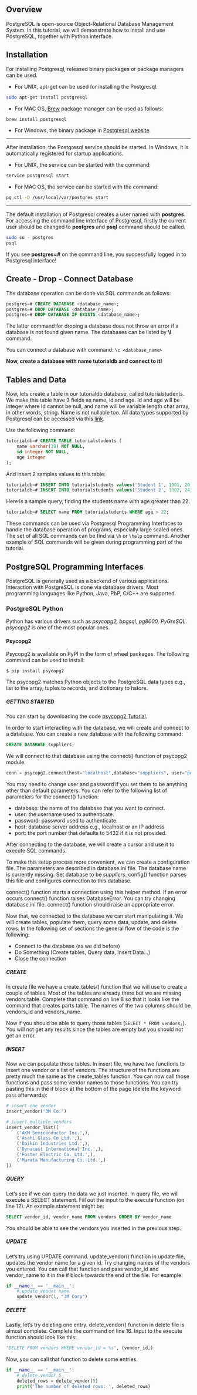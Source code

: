 ## Overview

PostgreSQL is open-source Object-Relational Database Management System. In this tutorial, we will demonstrate how to install and use PostgreSQL, together with Python interface. 

## Installation

For installing Postgresql, released binary packages or package managers can be used. 

* For UNIX, apt-get can be used for installing the Postgresql.

```bash
sudo apt-get install postgresql
```

* For MAC OS, [Brew](https://brew.sh/) package manager can be used as follows:

```bash
brew install postgresql
```

* For Windows, the binary package in [Postgresql website](https://www.postgresql.org/download/windows/).

---

After installation, the Postgresql service should be started. In Windows, it is automatically registered for startup applications. 

* For UNIX, the service can be started with the command:

```bash
service postgresql start
```

* For MAC OS, the service can be started with the command:

```bash
pg_ctl -D /usr/local/var/postgres start
```

***

The default installation of Postgresql creates a user named with **postgres**. For accessing the command line interface of Postgresql, firstly the current user should be changed to **postgres** and **psql** command should be called. 

```bash
sudo su - postgres
psql
```

If you see **postgres=#** on the command line, you successfully logged in to Postgresql interface! 


## Create - Drop - Connect Database 

The database operation can be done via SQL commands as follows:

```sql
postgres=# CREATE DATABASE <database_name>;
postgres=# DROP DATABASE <database_name>;
postgres=# DROP DATABASE IF EXISTS <database_name>;
```

The latter command for droping a database does not throw an error if a database is not found given name. The databases can be listed by **\l** command. 

You can connect a database with command: `\c <database_name>`

**Now, create a database with name tutorialdb and connect to it!** 

## Tables and Data 

Now, lets create a table in our tutorialdb database, called tutorialstudents. We make this table have 3 fields as name, id and age. Id and age will be integer where Id cannot be null, and name will be variable length char array, in other words, string. Name is not nullable too. All data types supported by Postgresql can be accessed via this [link](https://www.postgresql.org/docs/9.2/static/datatype.html).

Use the following command: 
```sql
tutorialdb=# CREATE TABLE tutorialstudents (
	name varchar(30) NOT NULL,
    id integer NOT NULL,
    age integer
);
```

And insert 2 samples values to this table: 
```sql 
tutorialdb=# INSERT INTO tutorialstudents values('Student 1', 1001, 20);
tutorialdb=# INSERT INTO tutorialstudents values('Student 2', 1002, 24);
```

Here is a sample query, finding the students name with age greater than 22. 
```sql
tutorialdb=# SELECT name FROM tutorialstudents WHERE age > 22;
```

These commands can be used via Postgresql Programming Interfaces to handle the database operation of programs, especially large scaled ones. The set of all SQL commands can be find via `\h` or `\help` command. Another example of SQL commands will be given during programming part of the tutorial. 



## PostgreSQL Programming Interfaces
PostgreSQL is generally used as a backend of various applications. Interaction with PostgreSQL is done via database drivers. Most programming languages like Python, Java, PhP, C/C++ are supported.

   ### PostgreSQL Python
Python has various drivers such as *psycopg2, bpgsql, pg8000, PyGreSQL. psycopg2* is one of the most popular ones.

#### Psycopg2
Psycopg2 is available on PyPI in the form of wheel packages. The following command can be used to install:

	$ pip install psycopg2

The psycopg2 matches Python objects to the PostgreSQL data types e.g., list to the array, tuples to records, and dictionary to hstore.

##### GETTING STARTED

You can start by downloading the code [psycopg2 Tutorial](https://github.com/ogzincdlp/psycopg2Tutorial).

In order to start interacting with the database, we will create and connect to a database. You can create a new database with the following command:

```sql 
CREATE DATABASE suppliers;
```


We will connect to that database using the connect() function of psycopg2 module.
```python
conn = psycopg2.connect(host="localhost",database="suppliers", user="postgres", password="postgres")
```

	
You may need to change user and password if you set them to be anything other than default parameters. You can refer to the following list of parameters for the connect() function:

- database: the name of the database that you want to connect.
- user: the username used to authenticate.
- password: password used to authenticate.
- host: database server address e.g., localhost or an IP address
- port: the port number that defaults to 5432 if it is not provided.

After connecting to the database, we will create a cursor and use it to execute SQL commands.

To make this setup process more convenient, we can create a configuration file. The parameters are described in database.ini file. The database name is currently missing. Set database to be *suppliers*. config() function parses this file and configures connection to this database. 

connect() function starts a connection using this helper method. If an error occurs connect() function raises DatabaseError. You can try changing database.ini file. connect() function should raise an appropriate error.


Now that, we connected to the database we can start manipulating it. We will create tables, populate them, query some data, update, and delete rows. In the following set of sections the general flow of the code is the following:
* Connect to the database (as we did before)
* Do Something (Create tables, Query data, Insert Data…)
* Close the connection

##### CREATE

In create file we have a create_tables() function that we will use to create a couple of tables. Most of the tables are already there but we are missing vendors table. Complete that command on line 8 so that it looks like the command that creates parts table. The names of the two columns should be vendors_id and vendors_name.

Now if you should be able to query those tables (`SELECT * FROM vendors;`). You will not get any results since the tables are empty but you should not get an error.

##### INSERT

Now we can populate those tables. In insert file, we have two functions to insert one vendor or a list of vendors. The structure of the functions are pretty much the same as the create_tables function. You can now call those functions and pass some vendor names to those functions. You can try pasting this in the if block at the bottom of the page (delete the keyword `pass` afterwards):
```python
# insert one vendor
insert_vendor("3M Co.")

# insert multiple vendors
insert_vendor_list([
    ('AKM Semiconductor Inc.',),
    ('Asahi Glass Co Ltd.',),
    ('Daikin Industries Ltd.',),
    ('Dynacast International Inc.',),
    ('Foster Electric Co. Ltd.',),
    ('Murata Manufacturing Co. Ltd.',)
])
```


##### QUERY

Let’s see if we can query the data we just inserted. In query file, we will execute a SELECT statement. Fill out the input to the execute function (on line 12). An example statement might be:

```sql
SELECT vendor_id, vendor_name FROM vendors ORDER BY vendor_name
```

You should be able to see the vendors you inserted in the previous step.

##### UPDATE

Let’s try using UPDATE command. update_vendor() function in update file, updates the vendor name for a given id. Try changing names of the vendors you entered.  You can call that function and pass vendor_id and vendor_name to it in the if block towards the end of the file. For example:
```python
if __name__ == '__main__':
   	# update vendor name
    update_vendor(1, "3M Corp")
```

##### DELETE

Lastly, let’s try deleting one entry. delete_vendor() function in delete file is almost complete. Complete the command on line 16. Input to the execute function should look like this:
```python
"DELETE FROM vendors WHERE vendor_id = %s", (vendor_id,)
```

Now, you can call that function to delete some entries.
```python
if __name__ == '__main__':
	# delete vendor 5
    deleted_rows = delete_vendor(5)
    print('The number of deleted rows: ', deleted_rows)
```

   
   
   
   

